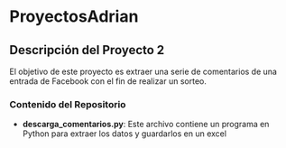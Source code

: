 # ProyectosAdrian
## Descripción del Proyecto 2
El objetivo de este proyecto es extraer una serie de comentarios de una entrada de Facebook con el fin de realizar un sorteo.

### Contenido del Repositorio

- **descarga_comentarios.py**: Este archivo contiene un programa en Python para extraer los datos y guardarlos en un excel


